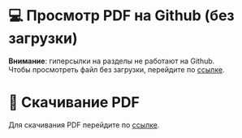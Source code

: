 # 💻 Просмотр PDF на Github (без загрузки)

**Внимание**: гиперсылки на разделы не работают на Github.  
Чтобы просмотреть файл без загрузки, перейдите по [ссылке](https://github.com/danilshvalov/math-exam-2021/blob/main/main.pdf).

# 💾 Скачивание PDF

Для скачивания PDF перейдите по [ссылке](https://github.com/danilshvalov/math-exam-2021/raw/main/main.pdf).
